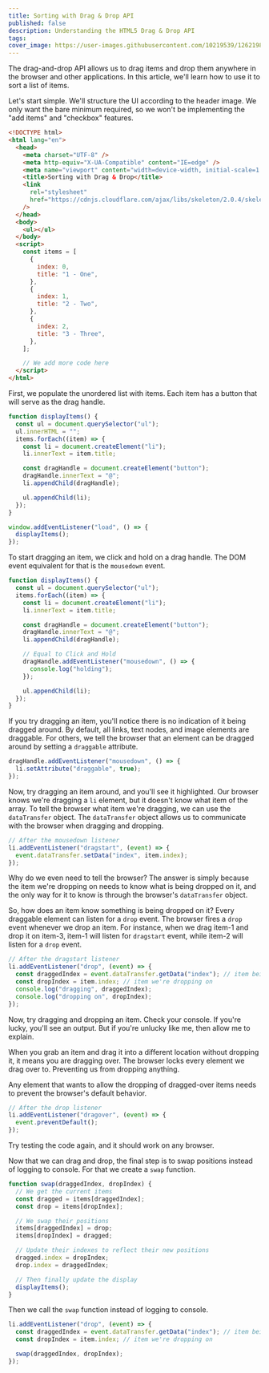 ```yaml
---
title: Sorting with Drag & Drop API
published: false
description: Understanding the HTML5 Drag & Drop API
tags:
cover_image: https://user-images.githubusercontent.com/10219539/126219879-543edda3-088b-4314-bf6a-0783b86d44cb.png
---
```


The drag-and-drop API allows us to drag items and drop them anywhere in the browser and other applications. In this article, we'll learn how to use it to sort a list of items.

Let's start simple. We'll structure the UI according to the header image. We only want the bare minimum required, so we won't be implementing the "add items" and "checkbox" features.

```html
<!DOCTYPE html>
<html lang="en">
  <head>
    <meta charset="UTF-8" />
    <meta http-equiv="X-UA-Compatible" content="IE=edge" />
    <meta name="viewport" content="width=device-width, initial-scale=1.0" />
    <title>Sorting with Drag & Drop</title>
    <link
      rel="stylesheet"
      href="https://cdnjs.cloudflare.com/ajax/libs/skeleton/2.0.4/skeleton.min.css"
    />
  </head>
  <body>
    <ul></ul>
  </body>
  <script>
    const items = [
      {
        index: 0,
        title: "1 - One",
      },
      {
        index: 1,
        title: "2 - Two",
      },
      {
        index: 2,
        title: "3 - Three",
      },
    ];

    // We add more code here
  </script>
</html>
```

First, we populate the unordered list with items. Each item has a button that will serve as the drag handle.

```js
function displayItems() {
  const ul = document.querySelector("ul");
  ul.innerHTML = "";
  items.forEach((item) => {
    const li = document.createElement("li");
    li.innerText = item.title;

    const dragHandle = document.createElement("button");
    dragHandle.innerText = "@";
    li.appendChild(dragHandle);

    ul.appendChild(li);
  });
}

window.addEventListener("load", () => {
  displayItems();
});
```

To start dragging an item, we click and hold on a drag handle. The DOM event equivalent for that is the `mousedown` event.

```js
function displayItems() {
  const ul = document.querySelector("ul");
  items.forEach((item) => {
    const li = document.createElement("li");
    li.innerText = item.title;

    const dragHandle = document.createElement("button");
    dragHandle.innerText = "@";
    li.appendChild(dragHandle);

    // Equal to Click and Hold
    dragHandle.addEventListener("mousedown", () => {
      console.log("holding");
    });

    ul.appendChild(li);
  });
}
```

If you try dragging an item, you'll notice there is no indication of it being dragged around. By default, all links, text nodes, and image elements are draggable. For others, we tell the browser that an element can be dragged around by setting a `draggable` attribute.

```js
dragHandle.addEventListener("mousedown", () => {
  li.setAttribute("draggable", true);
});
```

Now, try dragging an item around, and you'll see it highlighted. Our browser knows we're dragging a `li` element, but it doesn't know what item of the array. To tell the browser what item we're dragging, we can use the `dataTransfer` object. The `dataTransfer` object allows us to communicate with the browser when dragging and dropping.

```js
// After the mousedown listener
li.addEventListener("dragstart", (event) => {
  event.dataTransfer.setData("index", item.index);
});
```

Why do we even need to tell the browser? The answer is simply because the item we're dropping on needs to know what is being dropped on it, and the only way for it to know is through the browser's `dataTransfer` object.

So, how does an item know something is being dropped on it? Every draggable element can listen for a `drop` event. The browser fires a `drop` event whenever we drop an item. For instance, when we drag item-1 and drop it on item-3, item-1 will listen for `dragstart` event, while item-2 will listen for a `drop` event.

```js
// After the dragstart listener
li.addEventListener("drop", (event) => {
  const draggedIndex = event.dataTransfer.getData("index"); // item being dragged
  const dropIndex = item.index; // item we're dropping on
  console.log("dragging", draggedIndex);
  console.log("dropping on", dropIndex);
});
```

Now, try dragging and dropping an item. Check your console. If you're lucky, you'll see an output. But if you're unlucky like me, then allow me to explain.

When you grab an item and drag it into a different location without dropping it, it means you are dragging over. The browser locks every element we drag over to. Preventing us from dropping anything.

Any element that wants to allow the dropping of dragged-over items needs to prevent the browser's default behavior.

```js
// After the drop listener
li.addEventListener("dragover", (event) => {
  event.preventDefault();
});
```

Try testing the code again, and it should work on any browser.

Now that we can drag and drop, the final step is to swap positions instead of logging to console. For that we create a `swap` function.

```js
function swap(draggedIndex, dropIndex) {
  // We get the current items
  const dragged = items[draggedIndex];
  const drop = items[dropIndex];

  // We swap their positions
  items[draggedIndex] = drop;
  items[dropIndex] = dragged;

  // Update their indexes to reflect their new positions
  dragged.index = dropIndex;
  drop.index = draggedIndex;

  // Then finally update the display
  displayItems();
}
```

Then we call the `swap` function instead of logging to console.

```js
li.addEventListener("drop", (event) => {
  const draggedIndex = event.dataTransfer.getData("index"); // item being dragged
  const dropIndex = item.index; // item we're dropping on

  swap(draggedIndex, dropIndex);
});
```
